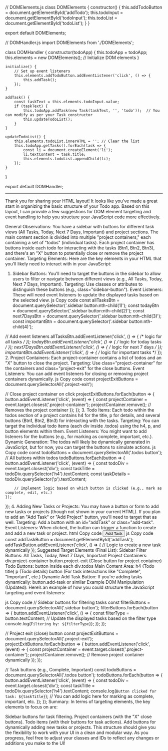 // DOMElements.js
class DOMElements {
    constructor() {
        this.addTodoButton = document.getElementById('addTodo');
        this.todoInput = document.getElementById('todoInput');
        this.todoList = document.getElementById('todoList');
    }
}

export default DOMElements;

// DOMHandler.js
import DOMElements from './DOMElements';

class DOMHandler {
    constructor(todoApp) {
        this.todoApp = todoApp;
        this.elements = new DOMElements(); // Initialize DOM elements
    }

    initialize() {
        // Set up event listeners
        this.elements.addTodoButton.addEventListener('click', () => {
            this.addTask();
        });
    }

    addTask() {
        const taskText = this.elements.todoInput.value;
        if (taskText) {
            this.todoApp.addTask(new Task(taskText, '', 'todo'));  // You can modify as per your Task constructor
            this.updateTodoList();
        }
    }

    updateTodoList() {
        this.elements.todoList.innerHTML = ''; // Clear the list
        this.todoApp.getTasks().forEach(task => {
            const li = document.createElement('li');
            li.textContent = task.title;
            this.elements.todoList.appendChild(li);
        });
    }
}

export default DOMHandler;


*********************************************************

Thank you for sharing your HTML layout! It looks like you've made a great start in organizing the basic structure of your Todo app. Based on this layout, I can provide a few suggestions for DOM element targeting and event handling to help you structure your JavaScript code more effectively.

General Observations:
You have a sidebar with buttons for different task views (All Tasks, Today, Next 7 Days, Important) and project sections.
The main content section is divided into multiple "project containers," each containing a set of "todos" (individual tasks).
Each project container has buttons inside each todo for interacting with the tasks (Btn1, Btn2, Btn3), and there's an "X" button to potentially close or remove the project container.
Targeting Elements:
Here are the key elements in your HTML that you'll likely need to interact with in your JavaScript:

1. Sidebar Buttons:
You'll need to target the buttons in the sidebar to allow users to filter or navigate between different views (e.g., All Tasks, Today, Next 7 Days, Important).
Targeting: Use classes or attributes to distinguish these buttons (e.g., class="sidebar-button").
Event Listeners: These will need event listeners to update the displayed tasks based on the selected view.
js
Copy code
const allTasksBtn = document.querySelector('.sidebar button:nth-child(1)');
const todayBtn = document.querySelector('.sidebar button:nth-child(2)');
const next7DaysBtn = document.querySelector('.sidebar button:nth-child(3)');
const importantBtn = document.querySelector('.sidebar button:nth-child(4)');

// Add event listeners
allTasksBtn.addEventListener('click', () => { /* logic for all tasks */ });
todayBtn.addEventListener('click', () => { /* logic for today tasks */ });
next7DaysBtn.addEventListener('click', () => { /* logic for next 7 days */ });
importantBtn.addEventListener('click', () => { /* logic for important tasks */ });
2. Project Containers:
Each project-container contains a list of todos and an "X" button to close the project.
Targeting: Use class="project-container" for the containers and class="project-exit" for the close buttons.
Event Listeners: You can add event listeners for closing or removing project containers dynamically.
js
Copy code
const projectExitButtons = document.querySelectorAll('.project-exit');

// Close project container on click
projectExitButtons.forEach(button => {
    button.addEventListener('click', (event) => {
        const projectContainer = event.target.closest('.project-container');
        projectContainer.remove(); // Removes the project container
    });
});
3. Todo Items:
Each todo within the todos section of a project contains h4 for the title, p for details, and several buttons (Btn1, Btn2, Btn3) for interacting with the tasks.
Targeting: You can target the individual todo items (each div inside .todos) using the h4, p, and button elements within them.
Event Listeners: You might want to add listeners for the buttons (e.g., for marking as complete, important, etc.).
Dynamic Generation: The todos will likely be dynamically generated in JavaScript, but for now, you can target the buttons to simulate actions.
js
Copy code
const todoButtons = document.querySelectorAll('.todos button'); // All buttons within todos
todoButtons.forEach(button => {
    button.addEventListener('click', (event) => {
        const todoDiv = event.target.closest('div');
        const taskTitle = todoDiv.querySelector('h4').textContent;
        const taskDetails = todoDiv.querySelector('p').textContent;

        // Implement logic based on which button is clicked (e.g., mark as complete, edit, etc.)
    });
});
4. Adding New Tasks or Projects:
You may have a button or form to add new tasks or projects (though not shown in your current HTML). If you plan to add an "Add Task" or "Add Project" button, you'll need to target that as well.
Targeting: Add a button with an id="addTask" or class="add-task".
Event Listeners: When clicked, the button can trigger a function to create and add a new task or project.
html
Copy code
<button id="addTask">Add Task</button>
js
Copy code
const addTaskButton = document.getElementById('addTask');
addTaskButton.addEventListener('click', () => {
    // Logic to create a new task dynamically
});
Suggested Target Elements (Final List):
Sidebar Filter Buttons:
All Tasks, Today, Next 7 Days, Important
Project Containers:
div.project-container
button.project-exit (Close button for project container)
Todo Buttons:
button inside each div.todos
Main Content Area:
h4 (Todo title)
p (Todo details)
button (For task interactions like "Complete", "Important", etc.)
Dynamic Add Task Button:
If you're adding tasks dynamically: button.add-task or similar
Example DOM Manipulation (Updated):
Here’s an example of how you could structure the JavaScript targeting and event listeners:

js
Copy code
// Sidebar buttons for filtering tasks
const filterButtons = document.querySelectorAll('.sidebar button');
filterButtons.forEach(button => {
    button.addEventListener('click', () => {
        const filterType = button.textContent;
        // Update the displayed tasks based on the filter type
        console.log(`Filtering by: ${filterType}`);
    });
});

// Project exit (close) button
const projectExitButtons = document.querySelectorAll('.project-exit');
projectExitButtons.forEach(button => {
    button.addEventListener('click', (event) => {
        const projectContainer = event.target.closest('.project-container');
        projectContainer.remove(); // Remove project container dynamically
    });
});

// Task buttons (e.g., Complete, Important)
const todoButtons = document.querySelectorAll('.todos button');
todoButtons.forEach(button => {
    button.addEventListener('click', (event) => {
        const todoDiv = event.target.closest('div');
        const taskTitle = todoDiv.querySelector('h4').textContent;
        console.log(`Button clicked for task: ${taskTitle}`);
        // You can add logic here for marking as complete, important, etc.
    });
});
Summary:
In terms of targeting elements, the key elements to focus on are:

Sidebar buttons for task filtering.
Project containers (with the "X" close buttons).
Todo items (with their buttons for task actions).
Add buttons for dynamically adding new tasks or projects.
This structure should give you the flexibility to work with your UI in a clean and modular way. As you progress, feel free to adjust your classes and IDs to reflect any changes or additions you make to the UI!



